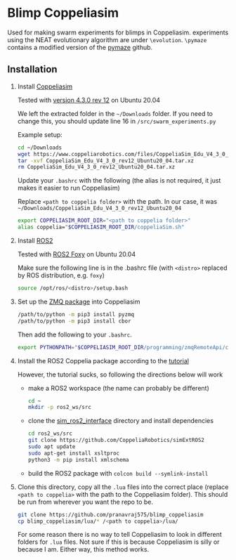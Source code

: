 # Blimp Coppeliasim
Used for making swarm experiments for blimps in Coppeliasim. experiments using the NEAT evolutionary algorithm are under ```\evolution```. 
```\pymaze``` contains a modified version of the [pymaze](https://github.com/jostbr/pymaze) github.

## Installation

1. Install [Coppeliasim](https://www.coppeliarobotics.com/)

    Tested with [version 4.3.0 rev 12](https://www.coppeliarobotics.com/files/CoppeliaSim_Edu_V4_3_0_rev12_Ubuntu20_04.tar.xz) on Ubuntu 20.04
    
    We left the extracted folder in the ```~/Downloads``` folder.
    If you need to change this, you should update line 16 in ```/src/swarm_experiments.py```

    Example setup:
   ```bash
   cd ~/Downloads
   wget https://www.coppeliarobotics.com/files/CoppeliaSim_Edu_V4_3_0_rev12_Ubuntu20_04.tar.xz
   tar -xvf CoppeliaSim_Edu_V4_3_0_rev12_Ubuntu20_04.tar.xz
   rm CoppeliaSim_Edu_V4_3_0_rev12_Ubuntu20_04.tar.xz
   ```
    
    Update your ```.bashrc``` with the following (the alias is not required, it just makes it easier to run Coppeliasim)
    
    Replace ```<path to coppelia folder>``` with the path. In our case, it was ```~/Downloads/CoppeliaSim_Edu_V4_3_0_rev12_Ubuntu20_04```
    ```bash
    export COPPELIASIM_ROOT_DIR="<path to coppelia folder>"
    alias coppelia="$COPPELIASIM_ROOT_DIR/coppeliaSim.sh"
    ```


3. Install [ROS2](https://docs.ros.org/)

    Tested with [ROS2 Foxy](https://docs.ros.org/en/foxy/Installation/Ubuntu-Install-Debians.html) on Ubuntu 20.04
     
    Make sure the following line is in the .bashrc file (with `<distro>` replaced by ROS distribution, e.g. `foxy`)
    
    ```bash
    source /opt/ros/<distro>/setup.bash
    ```

4. Set up  the [ZMQ package](https://www.coppeliarobotics.com/helpFiles/en/zmqRemoteApiOverview.htm) into Coppeliasim
    ```bash
    /path/to/python -m pip3 install pyzmq
    /path/to/python -m pip3 install cbor
    ```
    Then add the following to your ```.bashrc```. 
    ```bash
    export PYTHONPATH="$COPPELIASIM_ROOT_DIR/programming/zmqRemoteApi/clients/python"
    ```

5. Install the ROS2 Coppelia package according to the [tutorial](https://www.coppeliarobotics.com/helpFiles/en/ros2Tutorial.htm)

    However, the tutorial sucks, so following the directions below will work
    
    * make a ROS2 workspace (the name can probably be different)
      ```bash
      cd ~
      mkdir -p ros2_ws/src
      ```
    * clone the [sim_ros2_interface](https://github.com/CoppeliaRobotics/simExtROS2) directory and install dependencies
      ```bash
      cd ros2_ws/src
      git clone https://github.com/CoppeliaRobotics/simExtROS2
      sudo apt update
      sudo apt-get install xsltproc
      python3 -m pip install xmlschema
      ```
    * build the ROS2 package with ```colcon build --symlink-install```

6. Clone this directory, copy all the ```.lua``` files into the correct place (replace ```<path to coppelia>``` with the path to the Coppeliasim folder). This should be run from wherever you want the repo to be.

    ```bash
    git clone https://github.com/pranavraj575/blimp_coppeliasim
    cp blimp_coppeliasim/lua/* /<path to coppelia>/lua/
    ```
    
    For some reason there is no way to tell Coppeliasim to look in different folders for ```.lua``` files.
    Not sure if this is because Coppeliasim is silly or because I am. Either way, this method works.
      
